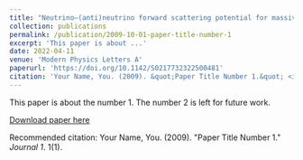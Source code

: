 ```yaml
---
title: "Neutrino–(anti)neutrino forward scattering potential for massive neutrinos at low energies"
collection: publications
permalink: /publication/2009-10-01-paper-title-number-1
excerpt: 'This paper is about ...'
date: 2022-04-11
venue: 'Modern Physics Letters A'
paperurl: 'https://doi.org/10.1142/S0217732322500481'
citation: 'Your Name, You. (2009). &quot;Paper Title Number 1.&quot; <i>Journal 1</i>. 1(1).'
---
```

This paper is about the number 1. The number 2 is left for future work.

[Download paper here](http://academicpages.github.io/files/paper1.pdf)

Recommended citation: Your Name, You. (2009). "Paper Title Number 1." <i>Journal 1</i>. 1(1).
